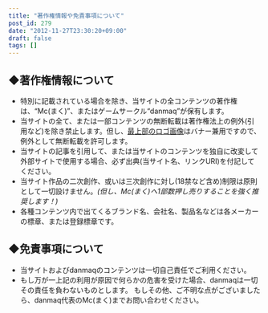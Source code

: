 ```yaml
---
title: "著作権情報や免責事項について"
post_id: 279
date: "2012-11-27T23:30:20+09:00"
draft: false
tags: []
---
```



## ◆著作権情報について

  * 特別に記載されている場合を除き、当サイトの全コンテンツの著作権は、“Mc(まく)”、またはゲームサークル“danmaq”が保有します。
  * 当サイトの全て、または一部コンテンツの無断転載は著作権法上の例外(引用など)を除き禁止します。但し、[最上部のロゴ画像](/?attachment_id=16)はバナー兼用ですので、例外として無断転載を許可します。
  * 当サイトの記事を引用して、または当サイトのコンテンツを独自に改変して外部サイトで使用する場合、必ず出典(当サイト名、リンクURI)を付記してください。
  * 当サイト作品の二次創作、或いは三次創作に対し(18禁など含め)制限は原則として一切設けません。_(但し、Mc(まく)へ1部数押し売りすることを強く推奨します！)_
  * 各種コンテンツ内で出てくるブランド名、会社名、製品名などは各メーカーの標章、または登録標章です。
## ◆免責事項について

  * 当サイトおよびdanmaqのコンテンツは一切自己責任でご利用ください。
  * もし万が一上記の利用が原因で何らかの危害を受けた場合、danmaqは一切その責任を負わないものとします。
もしその他、ご不明な点がございましたら、danmaq代表のMc(まく)までお問い合わせください。
